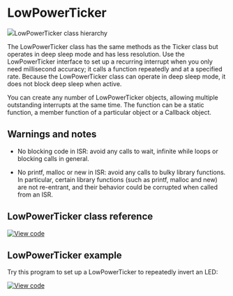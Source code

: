 # LowPowerTicker

<span class="images">![](https://os.mbed.com/docs/mbed-os/development/mbed-os-api-doxy/classmbed_1_1_low_power_ticker.png)<span>LowPowerTicker class hierarchy</span></span>

The LowPowerTicker class has the same methods as the Ticker class but operates in deep sleep mode and has less resolution. Use the LowPowerTicker interface to set up a recurring interrupt when you only need millisecond accuracy; it calls a function repeatedly and at a specified rate. Because the LowPowerTicker class can operate in deep sleep mode, it does not block deep sleep when active.

You can create any number of LowPowerTicker objects, allowing multiple outstanding interrupts at the same time. The function can be a static function, a member function of a particular object or a Callback object.

## Warnings and notes

- No blocking code in ISR: avoid any calls to wait, infinite while loops or blocking calls in general.

- No printf, malloc or new in ISR: avoid any calls to bulky library functions. In particular, certain library functions (such as printf, malloc and new) are not re-entrant, and their behavior could be corrupted when called from an ISR.

## LowPowerTicker class reference

[![View code](https://www.mbed.com/embed/?type=library)](https://os.mbed.com/docs/mbed-os/development/mbed-os-api-doxy/classmbed_1_1_low_power_ticker.html)

## LowPowerTicker example

Try this program to set up a LowPowerTicker to repeatedly invert an LED:

[![View code](https://www.mbed.com/embed/?url=https://github.com/ARMmbed/mbed-os-snippet-lowpowerTicker_ex_1/tree/v6.11)](https://github.com/ARMmbed/mbed-os-snippet-lowpowerTicker_ex_1/blob/v6.11/main.cpp)
